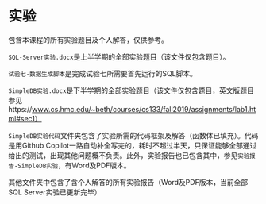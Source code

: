 # 实验

包含本课程的所有实验题目及个人解答，仅供参考。

`SQL-Server实验.docx`是上半学期的全部实验题目（该文件仅包含题目）。

`试验七-数据生成脚本`是完成试验七所需要首先运行的SQL脚本。

`SimpleDB实验.docx`是下半学期的全部实验题目（该文件仅包含题目，英文版题目参见https://www.cs.hmc.edu/~beth/courses/cs133/fall2019/assignments/lab1.html#sec1）

`SimpleDB实验代码`文件夹包含了实验所需的代码框架及解答（函数体已填充）。代码是用Github Copilot一路自动补全写完的，耗时不超过半天，只保证能够全部通过给出的测试，出现其他问题概不负责。此外，实验报告也已包含其中，参见`实验报告-SimpleDB实验`，有Word及PDF版本。

其他文件夹中包含了含个人解答的所有实验报告（Word及PDF版本，当前全部SQL Server实验已更新完毕）

